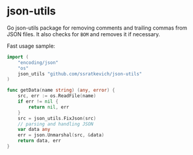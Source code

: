 # json-utils

Go json-utils package for removing comments and trailing commas from JSON files. It also checks for `BOM` and removes it if necessary.


Fast usage sample:

``` go
import (
    "encoding/json"
    "os"
    json_utils "github.com/ssratkevich/json-utils"
)

func getData(name string) (any, error) {
    src, err := os.ReadFile(name)
    if err != nil {
        return nil, err
    }
    src = json_utils.FixJson(src)
    // parsing and handling JSON
    var data any
    err = json.Unmarshal(src, &data)
    return data, err
}
```
